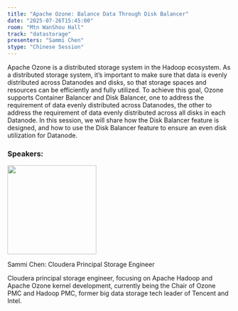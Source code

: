 ```yaml
---
title: "Apache Ozone: Balance Data Through Disk Balancer"
date: "2025-07-26T15:45:00"
room: "Mtn WanShou Hall"
track: "datastorage"
presenters: "Sammi Chen"
stype: "Chinese Session"
---
```


Apache Ozone is a distributed storage system in the Hadoop ecosystem. As a distributed storage system, it’s important to make sure that data is evenly distributed across Datanodes and disks, so that storage spaces and resources can be efficiently and fully utilized. To achieve this goal, Ozone supports Container Balancer and Disk Balancer, one to address the requirement of data evenly distributed across Datanodes, the other to address the requirement of data evenly distributed across all disks in each Datanode. In this session, we will share how the Disk Balancer feature is designed, and how to use the Disk Balancer feature to ensure an even disk utilization for Datanode.

### Speakers:


<img src="https://sessionize.com/image/f062-400o400o1-JwG1ArqNeWcX7KNGJHGgSv.jpg" width="200" /><br/>

Sammi Chen: Cloudera Principal Storage Engineer 

Cloudera principal storage engineer,  focusing on Apache Hadoop and Apache Ozone kernel development, currently being the Chair of Ozone PMC and Hadoop PMC, former big data storage tech leader of Tencent and Intel.